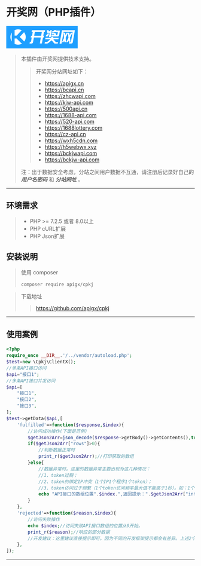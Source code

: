 开奖网（PHP插件）
===============
![logo](logo.png)
> 本插件由开奖网提供技术支持。
>
> > 开奖网分站网址如下：
> > * https://apigx.cn
> > * https://bcapi.cn
> > * https://zhcwapi.com
> > * https://kjw-api.com
> > * https://500api.cn
> > * https://1688-api.com
> > * https://520-api.com
> > * https://1688lottery.com
> > * https://cz-api.cn
> > * https://wxh5cdn.com
> > * https://h5webwx.xyz
> > * https://bckjwapi.com
> > * https://bckjw-api.com
>
> 注：出于数据安全考虑，分站之间用户数据不互通，请注册后记录好自己的 **_用户名密码_** 和 **_分站网址_** 。

---
## 环境需求
> * PHP >= 7.2.5 或者 8.0以上
> * PHP cURL扩展
> * PHP Json扩展
## 安装说明

> 使用 composer
> ```bash
> composer require apigx/cpkj
> ```

> 下载地址
> > https://github.com/apigx/cpkj

---

## 使用案例

```php
<?php
require_once __DIR__.'/../vendor/autoload.php';
$test=new \Cpkj\ClientX();
//单条API接口访问
$api="接口1";
//多条API接口并发访问
$api=[
    "接口1",
    "接口2",
    "接口3",
];
$test->getData($api,[
    'fulfilled'=>function($response,$index){
        //访问成功操作(下面是范例)
        $getJson2Arr=json_decode($response->getBody()->getContents(),true);//把JSON数据处理为数组
        if($getJson2Arr["rows"]>0){
            //判断数据正常时
            print_r($getJson2Arr);//打印获取的数组
        }else{
            //数据异常时。这里的数据异常主要出现为这几种情况：
            //1、token过期；
            //2、token的绑定IP冲突（1个IP1个程序1个token）；
            //3、token访问过于频繁（1个token访问频率最大值不能高于1秒）。如：1个token1秒访问5次，是不允许的行为，严重还会被防火墙误判为CC攻击。
            echo "API接口的数组位置".$index.",返回提示：".$getJson2Arr["info"];//输出提示语
        }
    },
    'rejected'=>function($reason,$index){
        //访问失败操作
        echo $index;//访问失败API接口数组的位置从0开始。
        print_r($reason);//响应的部分数据
        //开发建议：这里建议直接提示即可。因为不同的开发框架提示都会有差异。上述2个数据不一定存在。
    },
]);
```

---
